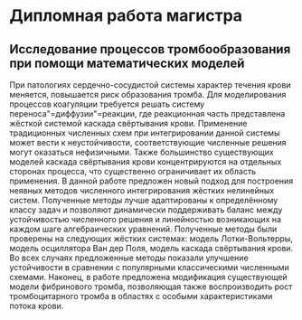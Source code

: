 # Дипломная работа магистра
## Исследование процессов тромбообразования при помощи математических моделей


При патологиях сердечно-сосудистой системы характер течения крови меняется,
повышается риск образования тромба.
Для моделирования процессов коагуляции требуется решать систему переноса"=диффузии"=реакции,
где реакционная часть представлена жёсткой системой каскада свёртывания крови.
Применение традиционных численных схем при интегрировании данной системы может вести к неустойчивости,
соответствующие численные решения могут оказаться нефизичными.
Также большинство существующих моделей каскада свёртывания крови концентрируются на отдельных сторонах процесса,
что существенно ограничивает их область применения.
В данной работе предложен новый подход для построения неявных методов численного интегрирования жёстких нелинейных систем.
Полученные методы лучше адаптированы к определённому классу задач
и позволяют динамически поддерживать баланс между устойчивостью численного решения
и линейностью возникающих на каждом шаге алгебраических уравнений.
Полученные методы были проверены на следующих жёстких системах:
модель Лотки-Вольтерры, модель осциллятора Ван дер Поля, модель каскада свёртывания крови.
Во всех случаях предложенные методы показали улучшение устойчивости в сравнении с популярными классическими численными схемами.
Наконец, в работе предложена модификация существующей модели фибринового тромба,
позволяющая также воспроизводить рост тромбоцитарного тромба
в областях с особыми характеристиками потока крови.
